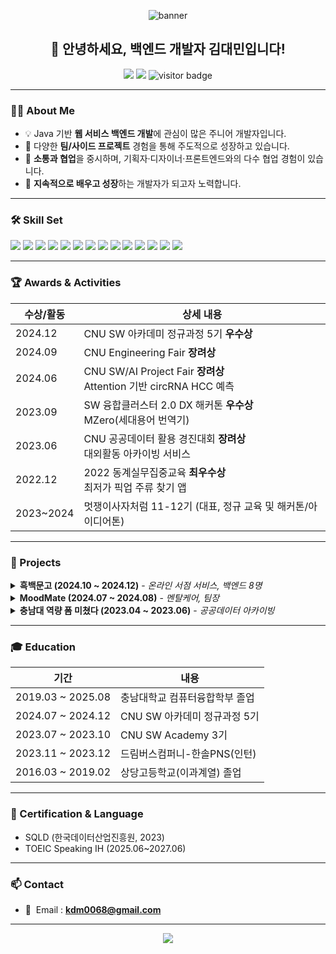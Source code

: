 <p align="center">
  <img src="https://capsule-render.vercel.app/api?type=waving&color=auto&height=210&section=header&text=Backend%20Developer&fontSize=38&fontAlignY=35&animation=twinkling" alt="banner"/>
</p>

<h2 align="center">👋 안녕하세요, 백엔드 개발자 <b>김대민</b>입니다!</h2>

<p align="center">
  <a href="mailto:kdm0068@gmail.com"><img src="https://img.shields.io/badge/Email-kdm0068@gmail.com-red?style=flat-square&logo=gmail"></a>
  <a href="https://github.com/daemin-kim"><img src="https://img.shields.io/badge/GitHub-daemin--kim-181717?style=flat-square&logo=github"></a>
  <img src="https://komarev.com/ghpvc/?username=daemin-kim&style=flat-square" alt="visitor badge"/>
</p>

---

### 🙋‍♂️ About Me

- 💡 Java 기반 **웹 서비스 백엔드 개발**에 관심이 많은 주니어 개발자입니다.
- 🏃 다양한 **팀/사이드 프로젝트** 경험을 통해 주도적으로 성장하고 있습니다.
- 🤝 **소통과 협업**을 중시하며, 기획자·디자이너·프론트엔드와의 다수 협업 경험이 있습니다.
- 🔄 **지속적으로 배우고 성장**하는 개발자가 되고자 노력합니다.

---

### 🛠️ Skill Set

<p>
  <img src="https://img.shields.io/badge/Java-007396?style=for-the-badge&logo=java&logoColor=white"/>
  <img src="https://img.shields.io/badge/Spring-6DB33F?style=for-the-badge&logo=spring&logoColor=white"/>
  <img src="https://img.shields.io/badge/SpringBoot-6DB33F?style=for-the-badge&logo=springboot&logoColor=white"/>
  <img src="https://img.shields.io/badge/JPA-59666C?style=for-the-badge"/>
  <img src="https://img.shields.io/badge/MySQL-4479A1?style=for-the-badge&logo=mysql&logoColor=white"/>
  <img src="https://img.shields.io/badge/Redis-DC382D?style=for-the-badge&logo=redis&logoColor=white"/>
  <img src="https://img.shields.io/badge/AWS-232F3E?style=for-the-badge&logo=amazon-aws"/>
  <img src="https://img.shields.io/badge/Docker-2496ED?style=for-the-badge&logo=docker&logoColor=white"/>
  <img src="https://img.shields.io/badge/Github-181717?style=for-the-badge&logo=github"/>
  <img src="https://img.shields.io/badge/Github Actions-2088FF?style=for-the-badge&logo=github-actions&logoColor=white"/>
  <img src="https://img.shields.io/badge/Sonarqube-4E9BCD?style=for-the-badge&logo=sonarqube&logoColor=white"/>
  <img src="https://img.shields.io/badge/Notion-000000?style=for-the-badge&logo=notion&logoColor=white"/>
  <img src="https://img.shields.io/badge/Figma-F24E1E?style=for-the-badge&logo=figma&logoColor=white"/>
  <img src="https://img.shields.io/badge/Dooray-0068B7?style=for-the-badge"/>
</p>

---

### 🏆 Awards & Activities

| 수상/활동 | 상세 내용 |
| --- | --- |
| 2024.12 | CNU SW 아카데미 정규과정 5기 **우수상** |
| 2024.09 | CNU Engineering Fair **장려상** |
| 2024.06 | CNU SW/AI Project Fair **장려상**<br>Attention 기반 circRNA HCC 예측 |
| 2023.09 | SW 융합클러스터 2.0 DX 해커톤 **우수상**<br>MZero(세대용어 번역기) |
| 2023.06 | CNU 공공데이터 활용 경진대회 **장려상**<br>대외활동 아카이빙 서비스 |
| 2022.12 | 2022 동계실무집중교육 **최우수상**<br>최저가 픽업 주류 찾기 앱 |
| 2023~2024 | 멋쟁이사자처럼 11-12기 (대표, 정규 교육 및 해커톤/아이디어톤) |

---

### 📝 Projects

<details>
  <summary><b>흑백문고 (2024.10 ~ 2024.12)</b> - <i>온라인 서점 서비스, 백엔드 8명</i></summary>
  <ul>
    <li>주요 도메인 CRUD 및 도서 등록, 결제 기능 개발</li>
    <li>알라딘 API·Toss payments 연동, DB 설계, 트랜잭션 강화</li>
    <li>GitHub: <a href="https://github.com/nhnacademy-be7-heukbaekbook">프로젝트 바로가기</a></li>
  </ul>
</details>

<details>
  <summary><b>MoodMate (2024.07 ~ 2024.08)</b> - <i>멘탈케어, 팀장</i></summary>
  <ul>
    <li>OpenAI API 기반 감정 분석, 챗봇 기능/DB 설계</li>
    <li>프로젝트 일정/구성원 조율, 실질적 리더십 경험</li>
    <li>GitHub: <a href="https://github.com/CNU-likelion-Moodmate">프로젝트 바로가기</a></li>
  </ul>
</details>

<details>
  <summary><b>충남대 역량 폼 미쳤다 (2023.04 ~ 2023.06)</b> - <i>공공데이터 아카이빙</i></summary>
  <ul>
    <li>대외활동/학과 관심 CRUD, API 명세 및 DB 설계</li>
    <li>GitHub: <a href="https://github.com/cnu-data-contest">프로젝트 바로가기</a></li>
  </ul>
</details>

---

### 🎓 Education

| 기간 | 내용 |
| --- | --- |
| 2019.03 ~ 2025.08 | 충남대학교 컴퓨터융합학부 졸업 |
| 2024.07 ~ 2024.12 | CNU SW 아카데미 정규과정 5기 |
| 2023.07 ~ 2023.10 | CNU SW Academy 3기 |
| 2023.11 ~ 2023.12 | 드림버스컴퍼니-한솔PNS(인턴) |
| 2016.03 ~ 2019.02 | 상당고등학교(이과계열) 졸업 |

---

### 📃 Certification & Language

- SQLD (한국데이터산업진흥원, 2023)
- TOEIC Speaking IH (2025.06~2027.06)

---

### 📫 Contact

- 📧 &nbsp;Email : **kdm0068@gmail.com**

---

<p align="center">
  <img src="https://capsule-render.vercel.app/api?type=waving&color=auto&height=140&section=footer"/>
</p>
